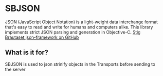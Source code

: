 # SBJSON
JSON (JavaScript Object Notation) is a light-weight data interchange format that's easy to read and write for humans and computers alike. This library implements strict JSON parsing and generation in Objective-C.
[Stig Brautaset json-framework on GitHub](https://github.com/stig/json-framework)

## What is it for?
SBJSON is used to json strinify objects in the Transports before sending to the server
